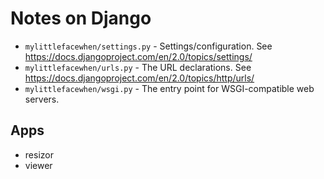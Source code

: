 # Notes on Django

* `mylittlefacewhen/settings.py` - Settings/configuration. See
https://docs.djangoproject.com/en/2.0/topics/settings/
* `mylittlefacewhen/urls.py` - The URL declarations. See
https://docs.djangoproject.com/en/2.0/topics/http/urls/
* `mylittlefacewhen/wsgi.py` - The entry point for WSGI-compatible web servers.

## Apps
* resizor
* viewer
